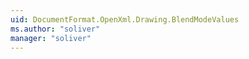 ```yaml
---
uid: DocumentFormat.OpenXml.Drawing.BlendModeValues
ms.author: "soliver"
manager: "soliver"
---
```

